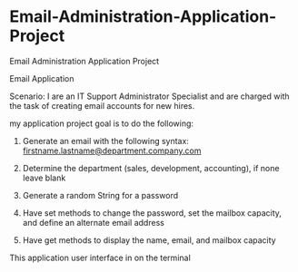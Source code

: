 # Email-Administration-Application-Project
Email Administration Application Project

Email Application

Scenario: I are an IT Support Administrator Specialist and are
charged with the task of creating email accounts for new hires.

my application project goal is to do the following:

 1. Generate an email with the following syntax: firstname.lastname@department.company.com
 
 2. Determine the department (sales, development, accounting), if none leave blank
 
 3. Generate a random String for a password
 
 4. Have set methods to change the password, set the mailbox capacity, and define an alternate email address
 
 5. Have get methods to display the name, email, and mailbox capacity

 This application user interface in on the terminal
